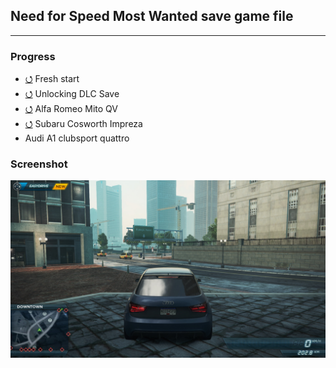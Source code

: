 ## Need for Speed Most Wanted save game file
<hr/>

### Progress
- [⭯](https://github.com/ankurparihar/NFSMW2-SaveGame/tree/40bc7ee178de5371aa12c8a3607d7e1a121e2f3f) Fresh start
- [⭯](https://github.com/ankurparihar/NFSMW2-SaveGame/tree/782b62d8da858abbbe7cd939872ee663a6e63a0e) Unlocking DLC Save
- [⭯](https://github.com/ankurparihar/NFSMW2-SaveGame/tree/ff4bc96be4239957fe592762e49f45394ee67fc0) Alfa Romeo Mito QV
- [⭯](https://github.com/ankurparihar/NFSMW2-SaveGame/tree/14adf46af436904b91c18780beb9128003cce5fb) Subaru Cosworth Impreza
- Audi A1 clubsport quattro

### Screenshot
![Preview](./Car.jpg)